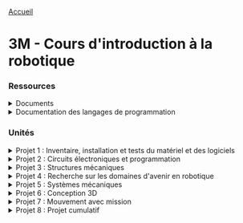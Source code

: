 [Accueil](./index.md)

# 3M - Cours d'introduction à la robotique


<div class='tile-box'>

<div markdown='1'>

### Ressources

<details><summary>Documents</summary>

<div markdown='1'>

- <a href="https://docs.google.com/document/d/1y17romWgOPcvhSh9MgJROtPkUOQNkaMrkGqBu2A_q9w/view" target="_blank">Traduction de pages web vers le français</a>
- <a href="https://docs.google.com/document/d/10qXbG6t7gSBiXH1rWh8tamR85JPlqGgy0t4OaY0Sv2M/view" target="_blank">Gabarit : Journal du processus de design et d'ingénierie</a>
- <a href="https://docs.google.com/spreadsheets/d/1iY3OSkaLLjLcSvK5xwhQi8q6bvDzHqnTcUQaFn-dW34/view" target="_blank">Grille d'évaluation pour les projets d'ingénierie</a>

</div>

</details>

<details><summary>Documentation des langages de programmation</summary>

<div markdown='1'>

- <a href="https://pybricks.com/ev3-micropython/" target="_blank">Pybricks EV3 Micropython</a>
- <a href="https://docs.arduino.cc/built-in-examples/" target="_blank">Arduino</a>

</div>

</details>

</div>

<div markdown='1'>

### Unités

<details><summary>Projet 1 : Inventaire, installation et tests du matériel et des logiciels</summary>

<div markdown='1'>

- Activité diagnostic : construction libre avec LEGO EV3 -> créer quelque chose qui bouge (joints, roues, etc.)
- [Activité 2 : inventaire et tests pour la trousse LEGO EV3](./p1-3m_act2.md)
<a href="https://docs.google.com/document/d/1kr3UCqRWHvq4YeXPHUDKIzhNah-CdPPylHcNMfpNCUc/view" target="_blank">📚 Notes : définitions de base en robotique</a>
- [Activité 3 : installation logicielle et tests de connexion avec la brique EV3](./p1-3m_act3.md)

</div>

</details>

<details><summary>Projet 2 : Circuits électroniques et programmation</summary>

<div markdown='1'>

- [Activité 1 : circuits de base - source d'énergie, interrupteur, DEL, résistance](./p2-3m_act1.md)
- [📚 Notes : composants de base en électronique](./p2-3m_notes_composants.md)
- [Activité 2 : tutoriel de démarrage avec Arduino](./p2-3m_act2.md)
- [Activité 3 : microcontrôleur Arduino - pourquoi? comment?](./p2-3m_act3.md)
- [📚 Notes : programmation Arduino de base](./p2-3m_notes_programmes.md)
- [Activité 4 : indicateur de distance](./p2-3m_act4.md)

<blockquote markdown="1">

Plus d'informations et de tutoriels sur :

- <a href="https://zestedesavoir.com/tutoriels/686/arduino-premiers-pas-en-informatique-embarquee/" target="_blank">le site Zeste du Savoir</a> (tutoriels en ligne avec une liste de lecture sur Youtube)
- <a href="https://arduino.developpez.com/tutoriels/arduino-a-l-ecole/" target="_blank">le cours d'Arduino pour l'école sur Développez.com</a> (tutoriels en ligne)
- <a href="https://docs.arduino.cc/built-in-examples/ " target="_blank">le site d'Arduino</a> (tutoriels en ligne en anglais)
- <a href="https://www.elegoo.com/pages/download" target="_blank">le site d'Elegoo > STEM Kits (Robotics, Arduino)</a> (téléchargement ZIP incluant des bibliothèques de code pour les différents composants)
- <a href="https://www.manualslib.com/manual/1810234/Uctronics-Ultimate-Starter-Kit-For-Arduino.html" target="_blank">le manuel pour la trousse de démarrage d'UCTronics</a> (manuel en ligne)

</blockquote>

</div>

</details>

<details><summary>Projet 3 : Structures mécaniques</summary>

<div markdown='1'>

- Activité 1 : concours de tours spaghetti + guimauves
- [📚 Notes : charpentes, joints, montures](./p3-3m_notes.md)
- [Activité 2 : robot sur roues le plus haut et le plus large](./p3-3m_act2.md)

</div>

</details>

<details><summary>Projet 4 : Recherche sur les domaines d'avenir en robotique</summary>

<div markdown='1'>

- 📚 Notes : histoire de la robotique
- Activité 1 : recherche sur les domaines d'avenir en robotique

</div>

</details>

<details><summary>Projet 5 : Systèmes mécaniques</summary>

<div markdown='1'>

- [Activité 1 : faire tourner un fléau le plus rapidement possible](./p5-3m_act1.md)
- [📚 Notes : avantage mécanique - leviers, poulies et engrenages](./p5-3m_notes.md)
- [Activité 2 : concours de biceps (de robot)](./p5-3m_act2.md)

</div>

</details>

<details><summary>Projet 6 : Conception 3D</summary>

<div markdown='1'>

- Activité 1 : introduction à OnShape - un domino
- Activité 2 : défi de conception paramétrique

</div>

</details>

<details><summary>Projet 7 : Mouvement avec mission</summary>

<div markdown='1'>

- [📚 Notes : programmer l'EV3 avec Python](./p7-3m_notes.md)
- [Activité 1 : robot de base (entraînement différentiel)](./p7-3m_act1.md)
- [Activité 2 : robot qui évite des obstacles](./p7-3m_act2.md)
- [Activité 3 : robot qui suit une ligne (algorithme de base)](./p7-3m_act3.md)
- 📚 Notes : utiliser des fonctions dans ses programmes
- Activité 4 : robot qui cherche une couleur spécifique

</div>

</details>

<details><summary>Projet 8 : Projet cumulatif</summary>

<div markdown='1'>

Il y a un projet cumulatif pour ce cours. Voir les détails dans Google Classroom de votre groupe.

</div>

</details>

</div>

</div>
